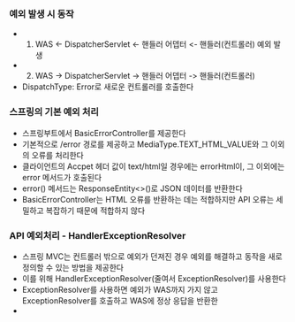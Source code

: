 ### 예외 발생 시 동작
- 1. WAS <- DispatcherServlet <- 핸들러 어뎁터 <- 핸들러(컨트롤러) 예외 발생
- 2. WAS -> DispatcherServlet -> 핸들러 어뎁터 -> 핸들러(컨트롤러)
- DispatchType: Error로 새로운 컨트롤러를 호출한다

### 스프링의 기본 예외 처리
- 스프링부트에서 BasicErrorController를 제공한다
- 기본적으로 /error 경로를 제공하고 MediaType.TEXT_HTML_VALUE와 그 이외의 오류를 처리한다
- 클라이언트의 Accpet 헤더 값이 text/html일 경우에는 errorHtml이, 그 이외에는 error 메서드가 호출된다
- error() 메서드는 ResponseEntity<>()로 JSON 데이터를 반환한다
- BasicErrorController는 HTML 오류를 반환하는 데는 적합하지만 API 오류는 세밀하고 복잡하기 때문에 적합하지 않다

### API 예외처리 - HandlerExceptionResolver
- 스프링 MVC는 컨트롤러 밖으로 예외가 던져진 경우 예외를 해결하고 동작을 새로 정의할 수 있는 방법을 제공한다
- 이를 위해 HandlerExceptionResolver(줄여서 ExceptionResolver)를 사용한다
- ExceptionResolver를 사용하면 예외가 WAS까지 가지 않고 ExceptionResolver를 호출하고 WAS에 정상 응답을 반환한
- 
